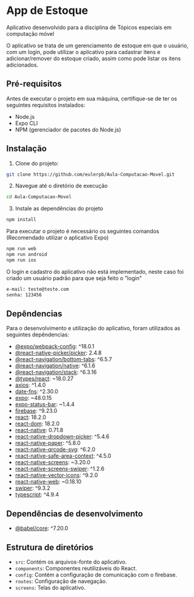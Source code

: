 
# App de Estoque

Aplicativo desenvolvido para a disciplina de Tópicos especiais em computação móvel

O aplicativo se trata de um gerenciamento de estoque em que o usuário, com um login, pode utilizar o aplicativo para cadastrar itens e adicionar/remover do estoque criado, assim como pode listar os itens adicionados.


## Pré-requisitos

Antes de executar o projeto em sua máquina, certifique-se de ter os seguintes requisitos instalados:
 - Node.js
 - Expo CLI
 - NPM (gerenciador de pacotes do Node.js)

## Instalação

1. Clone do projeto:

``` bash
git clone https://github.com/eulerpb/Aula-Computacao-Movel.git
```
2. Navegue até o diretório de execução

```bash
cd Aula-Computacao-Movel
```

3. Instale as dependências do projeto

```bash
npm install
```



Para executar o projeto é necessário os seguintes comandos (Recomendado utilizar o aplicativo Expo)
```bash
npm run web
npm run android
npm run ios
```

O login e cadastro do aplicativo não está implementado, neste caso foi criado um usuário padrão para que seja feito o "login"

```bash
e-mail: teste@teste.com
senha: 123456
```
## Depêndencias

Para o desenvolvimento e utilização do aplicativo, foram utilizados as seguintes depêndencias:

- [@expo/webpack-config](https://www.npmjs.com/package/@expo/webpack-config): ^18.0.1
- [@react-native-picker/picker](https://www.npmjs.com/package/@react-native-picker/picker): 2.4.8
- [@react-navigation/bottom-tabs](https://www.npmjs.com/package/@react-navigation/bottom-tabs): ^6.5.7
- [@react-navigation/native](https://www.npmjs.com/package/@react-navigation/native): ^6.1.6
- [@react-navigation/stack](https://www.npmjs.com/package/@react-navigation/stack): ^6.3.16
- [@types/react](https://www.npmjs.com/package/@types/react): ~18.0.27
- [axios](https://www.npmjs.com/package/axios): ^1.4.0
- [date-fns](https://www.npmjs.com/package/date-fns): ^2.30.0
- [expo](https://www.npmjs.com/package/expo): ~48.0.15
- [expo-status-bar](https://www.npmjs.com/package/expo-status-bar): ~1.4.4
- [firebase](https://www.npmjs.com/package/firebase): ^9.23.0
- [react](https://www.npmjs.com/package/react): 18.2.0
- [react-dom](https://www.npmjs.com/package/react-dom): 18.2.0
- [react-native](https://www.npmjs.com/package/react-native): 0.71.8
- [react-native-dropdown-picker](https://www.npmjs.com/package/react-native-dropdown-picker): ^5.4.6
- [react-native-paper](https://www.npmjs.com/package/react-native-paper): ^5.8.0
- [react-native-qrcode-svg](https://www.npmjs.com/package/react-native-qrcode-svg): ^6.2.0
- [react-native-safe-area-context](https://www.npmjs.com/package/react-native-safe-area-context): ^4.5.0
- [react-native-screens](https://www.npmjs.com/package/react-native-screens): ~3.20.0
- [react-native-screens-swiper](https://www.npmjs.com/package/react-native-screens-swiper): ^1.2.6
- [react-native-vector-icons](https://www.npmjs.com/package/react-native-vector-icons): ^9.2.0
- [react-native-web](https://www.npmjs.com/package/react-native-web): ~0.18.10
- [swiper](https://www.npmjs.com/package/swiper): ^9.3.2
- [typescript](https://www.npmjs.com/package/typescript): ^4.9.4

## Dependências de desenvolvimento

- [@babel/core](https://www.npmjs.com/package/@babel/core): ^7.20.0


## Estrutura de diretórios

- `src`: Contém os arquivos-fonte do aplicativo.
- `components`: Componentes reutilizáveis do React.
- `config`: Contém a configuração de comunicação com o firebase.
- `routes`: Configuração de navegação.
- `screens`: Telas do aplicativo.